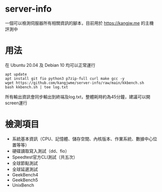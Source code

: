 # server-info
一個可以檢測伺服器所有相關資訊的腳本，目前用於 https://kangjw.me 的主機評測中

#  用法

在 Ubuntu 20.04 及 Debian 10 均可以正常運行
```
apt update
apt install git fio python3 p7zip-full curl make gcc -y
wget https://github.com/kangjwme/server-info/raw/main/kkbench.sh
bash kkbench.sh | tee log.txt
```
所有輸出資訊會同步輸出到終端及log.txt，整體耗時約為45分鐘，建議可以開screen運行

# 檢測項目
- 系統基本資訊（CPU、記憶體、儲存空間、內核版本、作業系統、數據中心位置等等）
- 硬碟讀取寫入測試（dd、fio）
- Speedtest官方CLI測試（共五次）
- 全球節點測試
- 全球延遲測試
- GeekBench4
- GeekBench5
- UnixBench
